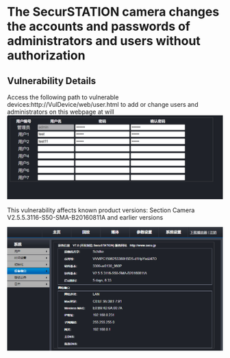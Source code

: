 # The SecurSTATION camera changes the accounts and passwords of administrators and users without authorization

## Vulnerability Details

Access the following path to vulnerable devices:http://VulDevice/web/user.html to add or change users and administrators on this webpage at will
![](https://github.com/kklzzcun/Camera/blob/main/Camera/assets/99ea40159f8d84225664b1dda053643.png)


This vulnerability affects known product versions:
Section Camera V2.5.5.3116-S50-SMA-B20160811A and earlier versions

![](https://github.com/kklzzcun/Camera/blob/main/Camera/assets/1.png)
